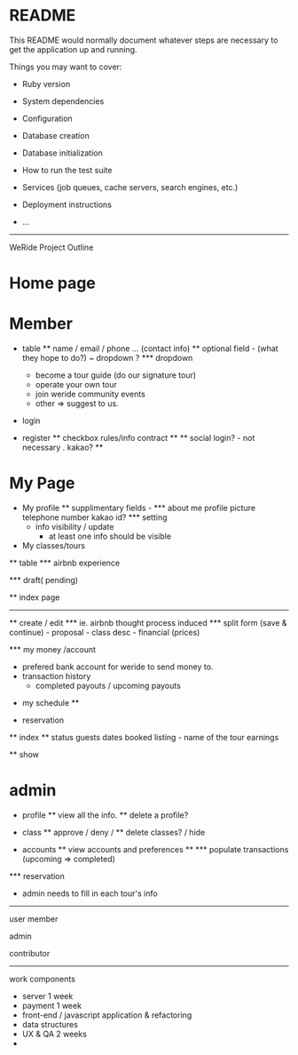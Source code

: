 # README

This README would normally document whatever steps are necessary to get the
application up and running.

Things you may want to cover:

* Ruby version

* System dependencies

* Configuration

* Database creation

* Database initialization

* How to run the test suite

* Services (job queues, cache servers, search engines, etc.)

* Deployment instructions

* ...

________________

WeRide Project Outline

# Home page

# Member
* table
** name / email / phone ... (contact info)
** optional field - (what they hope to do?) ~ dropdown ?
*** dropdown
    - become a tour guide (do our signature tour)
    - operate your own tour
    - join weride community events
    - other => suggest to us.

* login
* register
** checkbox rules/info contract
**
** social login? - not necessary . kakao?
**

# My Page
* My profile
** supplimentary fields -
*** about me
    profile picture
    telephone number
    kakao id?
*** setting
    - info visibility / update
      - at least one info should be visible
* My classes/tours

** table
*** airbnb experience

*** draft( pending)

** index page
***

** create / edit
*** ie. airbnb thought process induced
*** split form (save & continue)
    - proposal
    - class desc
    - financial (prices)


*** my money /account
  - prefered bank account for weride to send money to.
  - transaction history
    - completed payouts / upcoming payouts

* my schedule
**

* reservation

** index
** status
  guests
  dates
  booked
  listing - name of the tour
  earnings

** show


# admin
* profile
** view all the info.
** delete a profile?

* class
** approve / deny /
** delete classes? / hide

* accounts
** view accounts and preferences
**
*** populate transactions (upcoming => completed)

*** reservation
  - admin needs to fill in each tour's info

__________

user member

admin

contributor
____________________________________________________________


work components
* server 1 week
* payment 1 week
* front-end / javascript application & refactoring
* data structures
* UX & QA 2 weeks
*